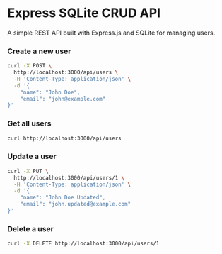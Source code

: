 # Express SQLite CRUD API

A simple REST API built with Express.js and SQLite for managing users.

### Create a new user

```bash
curl -X POST \
  http://localhost:3000/api/users \
  -H 'Content-Type: application/json' \
  -d '{
    "name": "John Doe",
    "email": "john@example.com"
}'
```

### Get all users

```bash
curl http://localhost:3000/api/users
```

### Update a user

```bash
curl -X PUT \
  http://localhost:3000/api/users/1 \
  -H 'Content-Type: application/json' \
  -d '{
    "name": "John Doe Updated",
    "email": "john.updated@example.com"
}'
```

### Delete a user

```bash
curl -X DELETE http://localhost:3000/api/users/1
```



